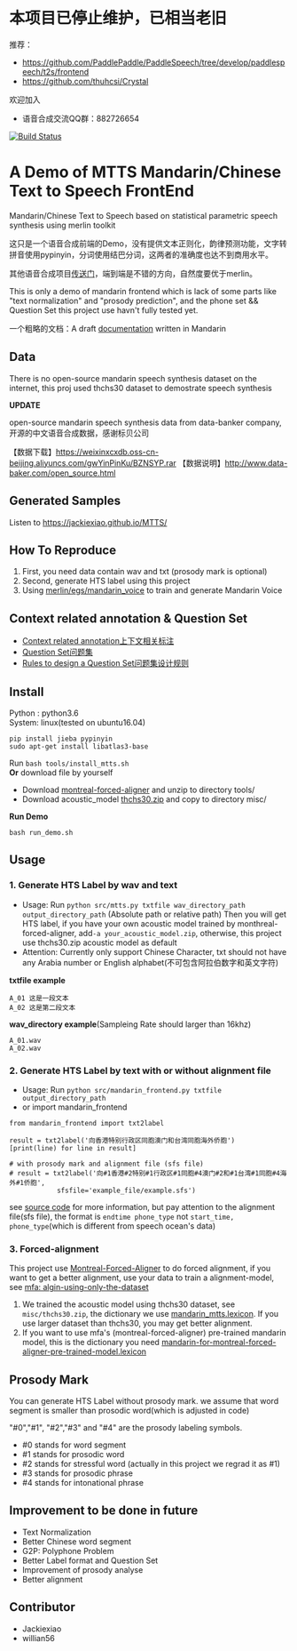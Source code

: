 # 本项目已停止维护，已相当老旧
推荐：

- https://github.com/PaddlePaddle/PaddleSpeech/tree/develop/paddlespeech/t2s/frontend
- https://github.com/thuhcsi/Crystal

欢迎加入
* 语音合成交流QQ群：882726654

[![Build Status](https://travis-ci.org/Jackiexiao/MTTS.svg?branch=dev)](https://travis-ci.org/Jackiexiao/MTTS)
<!--[![Coverage Status](https://coveralls.io/repos/github/Jackiexiao/MTTS/badge.svg?branch=master)](https://coveralls.io/github/Jackiexiao/MTTS?branch=master)-->
# A Demo of MTTS Mandarin/Chinese Text to Speech FrontEnd

Mandarin/Chinese Text to Speech based on statistical parametric speech 
synthesis using merlin toolkit

这只是一个语音合成前端的Demo，没有提供文本正则化，韵律预测功能，文字转拼音使用pypinyin，分词使用结巴分词，这两者的准确度也达不到商用水平。

其他语音合成项目[传送门](https://github.com/topics/text-to-speech)，端到端是不错的方向，自然度要优于merlin。

This is only a demo of mandarin frontend which is lack of some parts like "text normalization" and "prosody prediction", and the phone set && Question Set this project use havn't fully tested yet.

一个粗略的文档：A draft [documentation](http://mtts.readthedocs.io/zh_CN/latest/#) written in Mandarin

## Data
There is no open-source mandarin speech synthesis dataset on the internet, this
proj used thchs30 dataset to demostrate speech synthesis

**UPDATE**

open-source mandarin speech synthesis data from data-banker company, 开源的中文语音合成数据，感谢标贝公司

【数据下载】https://weixinxcxdb.oss-cn-beijing.aliyuncs.com/gwYinPinKu/BZNSYP.rar
【数据说明】http://www.data-baker.com/open_source.html

## Generated Samples
Listen to  https://jackiexiao.github.io/MTTS/

## How To Reproduce
1. First, you need data contain wav and txt (prosody mark is optional)
2. Second, generate HTS label using this project 
3. Using [merlin/egs/mandarin_voice](https://github.com/CSTR-Edinburgh/merlin/tree/master/egs/mandarin_voice) to train and generate Mandarin Voice

## Context related annotation & Question Set
* [Context related annotation上下文相关标注](https://github.com/Jackiexiao/MTTS/blob/master/misc/mandarin_label.md)
* [Question Set问题集](https://github.com/Jackiexiao/MTTS/blob/master/misc/questions-mandarin.hed)
* [Rules to design a Question Set问题集设计规则](https://github.com/Jackiexiao/MTTS/blob/master/docs/mddocs/question.md)

## Install
Python : python3.6  
System: linux(tested on ubuntu16.04)  
```
pip install jieba pypinyin
sudo apt-get install libatlas3-base
```
Run `bash tools/install_mtts.sh`  
**Or** download file by yourself
* Download [montreal-forced-aligner](https://github.com/MontrealCorpusTools/Montreal-Forced-Aligner/releases/download/v1.0.0/montreal-forced-aligner_linux.tar.gz) and unzip to directory tools/  
* Download acoustic_model
[thchs30.zip](https://github.com/Jackiexiao/MTTS/releases/download/v0.1/thchs30.zip) and copy to directory misc/  

**Run Demo**
```
bash run_demo.sh
```
## Usage
### 1. Generate HTS Label by wav and text
* Usage: Run `python src/mtts.py txtfile wav_directory_path output_directory_path` (Absolute path or relative path) Then you will get HTS label, if you have your own acoustic model trained by monthreal-forced-aligner, add`-a your_acoustic_model.zip`, otherwise, this project use thchs30.zip acoustic model as default
* Attention: Currently only support Chinese Character, txt should not have any
    Arabia number or English alphabet(不可包含阿拉伯数字和英文字符)

**txtfile example**
```
A_01 这是一段文本
A_02 这是第二段文本
```
**wav_directory example**(Sampleing Rate should larger than 16khz)
```
A_01.wav  
A_02.wav  
```

### 2. Generate HTS Label by text with or without alignment file
* Usage: Run `python src/mandarin_frontend.py txtfile output_directory_path` 
* or import mandarin_frontend
```
from mandarin_frontend import txt2label

result = txt2label('向香港特别行政区同胞澳门和台湾同胞海外侨胞')
[print(line) for line in result]

# with prosody mark and alignment file (sfs file)
# result = txt2label('向#1香港#2特别#1行政区#1同胞#4澳门#2和#1台湾#1同胞#4海外#1侨胞',
            sfsfile='example_file/example.sfs')
```
see [source
code](https://github.com/Jackiexiao/MTTS/blob/master/src/mandarin_frontend.py) for more information, but pay attention to the alignment file(sfs file), the format is `endtime phone_type` not `start_time, phone_type`(which is different from speech ocean's data)

### 3. Forced-alignment
This project use [Montreal-Forced-Aligner](https://github.com/MontrealCorpusTools/Montreal-Forced-Aligner) to do forced alignment, if you want to get a better alignment, use your data to train a alignment-model, see [mfa: algin-using-only-the-dataset](https://montreal-forced-aligner.readthedocs.io/en/latest/aligning.html#align-using-only-the-data-set)
1. We trained the acoustic model using thchs30 dataset, see `misc/thchs30.zip`, the dictionary we use [mandarin_mtts.lexicon](https://github.com/Jackiexiao/MTTS/blob/master/misc/mandarin_mtts.lexicon). If you use larger dataset than thchs30, you may get better alignment.
2. If you want to use mfa's (montreal-forced-aligner) pre-trained mandarin model, this is the dictionary you need [mandarin-for-montreal-forced-aligner-pre-trained-model.lexicon](https://github.com/Jackiexiao/MTTS/blob/master/misc/mandarin-for-montreal-forced-aligner-pre-trained-model.lexicon)

## Prosody Mark
You can generate HTS Label without prosody mark. we assume that word segment is
smaller than prosodic word(which is adjusted in code)

"#0","#1", "#2","#3" and "#4" are the prosody labeling symbols.
* #0 stands for word segment
* #1 stands for prosodic word
* #2 stands for stressful word (actually in this project we regrad it as #1)
* #3 stands for prosodic phrase
* #4 stands for intonational phrase 


## Improvement to be done in future
* Text Normalization
* Better Chinese word segment
* G2P: Polyphone Problem
* Better Label format and Question Set
* Improvement of prosody analyse
* Better alignment

## Contributor
* Jackiexiao
* willian56

